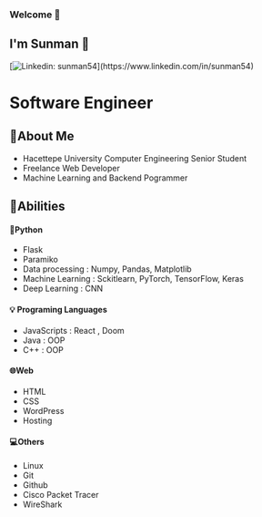 ### Welcome :wave:
 
## I'm Sunman  :sunrise:

[![Linkedin: sunman54]([https://img.shields.io/badge/-tintinweb-blue?style=flat-square&logo=Linkedin&logoColor=white](https://logos-download.com/wp-content/uploads/2016/03/LinkedIn_Logo_2019.png)&link=https://www.linkedin.com/in/sunman54)](https://www.linkedin.com/in/sunman54) 
# Software Engineer 

## :page_facing_up:About Me 

- Hacettepe University Computer Engineering Senior Student
- Freelance Web Developer
- Machine Learning and Backend Pogrammer


## :muscle:Abilities 

#### :snake:Python 
- Flask
- Paramiko
- Data processing : Numpy, Pandas, Matplotlib
- Machine Learning : Sckitlearn, PyTorch, TensorFlow, Keras
- Deep Learning : CNN
  
#### :bulb: Programing Languages
- JavaScripts : React ,  Doom
- Java : OOP
- C++ : OOP

#### :globe_with_meridians:Web
- HTML
- CSS
- WordPress
- Hosting

#### :computer:Others 
- Linux
- Git
- Github
- Cisco Packet Tracer 
- WireShark
